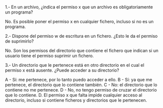 1.- En un archivo, ¿indica el permiso x que un archivo es obligatoriamente un programa?

No. Es posible poner el permiso x en cualquier fichero, incluso si no es un programa.

2.- Dispone del permiso w de escritura en un fichero. ¿Esto le da el permiso de suprimirlo?

No. Son los permisos del directorio que contiene el fichero que indican si un usuario tiene el permiso suprimir un fichero.

3.- Un directorio que le pertenece está en otro directorio en el cual el permiso x está ausente. ¿Puede acceder a
su directorio?

A - Sí: me pertenece, por lo tanto puedo acceder a ello.
B - Sí: ya que me pertenece, el directorio que lo contiene también.
C - No: el directorio que lo contiene no me pertenece.
D - No, no tengo permiso de cruzar el directorio que lo contiene.
D. El permiso x que falta impide cualquier acceso al directorio, incluso si contiene ficheros y directorios que le
pertenecen.
